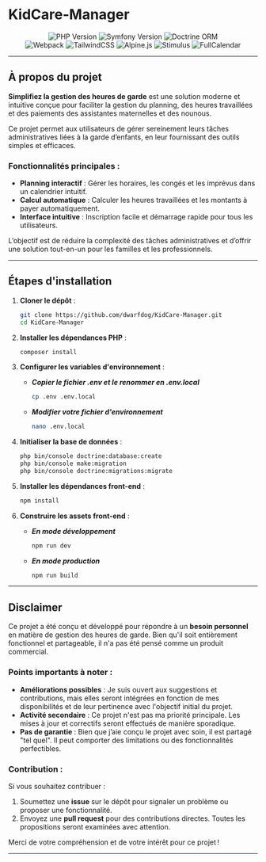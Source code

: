 # KidCare-Manager

<div align="center">
  <img src="https://img.shields.io/badge/PHP-8.1%2B-777BB4?logo=php&logoColor=white" alt="PHP Version">
  <img src="https://img.shields.io/badge/Symfony-6.4%20LTS-000000?logo=symfony&logoColor=white" alt="Symfony Version">
  <img src="https://img.shields.io/badge/Doctrine%20ORM-3.3%2B-FF5733?logo=doctrine&logoColor=white" alt="Doctrine ORM">
</div>

<div align="center">
  <img src="https://img.shields.io/badge/Webpack-5%2B-8DD6F9?logo=webpack&logoColor=black" alt="Webpack">
  <img src="https://img.shields.io/badge/TailwindCSS-3.4%2B-06B6D4?logo=tailwindcss&logoColor=white" alt="TailwindCSS">
  <img src="https://img.shields.io/badge/Alpine.js-3.14%2B-8BC0D0?logo=alpine.js&logoColor=white" alt="Alpine.js">
  <img src="https://img.shields.io/badge/Stimulus-3%2B-DD1100?logo=stimulus&logoColor=white" alt="Stimulus">
  <img src="https://img.shields.io/badge/FullCalendar-6.1%2B-0078D7?logo=google-calendar&logoColor=white" alt="FullCalendar">
</div>

---

## À propos du projet

**Simplifiez la gestion des heures de garde** est une solution moderne et intuitive conçue pour faciliter la gestion du planning, des heures travaillées et des paiements des assistantes maternelles et des nounous.

Ce projet permet aux utilisateurs de gérer sereinement leurs tâches administratives liées à la garde d’enfants, en leur fournissant des outils simples et efficaces.

### Fonctionnalités principales :
- **Planning interactif** : Gérer les horaires, les congés et les imprévus dans un calendrier intuitif.
- **Calcul automatique** : Calculer les heures travaillées et les montants à payer automatiquement.
- **Interface intuitive** : Inscription facile et démarrage rapide pour tous les utilisateurs.

L’objectif est de réduire la complexité des tâches administratives et d’offrir une solution tout-en-un pour les familles et les professionnels.

---

## Étapes d'installation

1. **Cloner le dépôt** :
   ```bash
   git clone https://github.com/dwarfdog/KidCare-Manager.git
   cd KidCare-Manager

2. **Installer les dépendances PHP** :

   ```bash
   composer install

3. **Configurer les variables d'environnement** :
   - ***Copier le fichier .env et le renommer en .env.local***
   
     ```bash
     cp .env .env.local
     
   - ***Modifier votre fichier d'environnement***
   
     ```bash
     nano .env.local

4. **Initialiser la base de données** :
   
   ```bash
   php bin/console doctrine:database:create
   php bin/console make:migration
   php bin/console doctrine:migrations:migrate

5. **Installer les dépendances front-end** :
   
   ```bash
   npm install

2. **Construire les assets front-end** :
   
   - ***En mode développement***
     ```bash
     npm run dev

   - ***En mode production***
     ```bash
     npm run build

---

## Disclaimer

Ce projet a été conçu et développé pour répondre à un **besoin personnel** en matière de gestion des heures de garde. Bien qu'il soit entièrement fonctionnel et partageable, il n'a pas été pensé comme un produit commercial.

### Points importants à noter :
- **Améliorations possibles** : Je suis ouvert aux suggestions et contributions, mais elles seront intégrées en fonction de mes disponibilités et de leur pertinence avec l'objectif initial du projet.
- **Activité secondaire** : Ce projet n'est pas ma priorité principale. Les mises à jour et correctifs seront effectués de manière sporadique.
- **Pas de garantie** : Bien que j’aie conçu le projet avec soin, il est partagé "tel quel". Il peut comporter des limitations ou des fonctionnalités perfectibles.

### Contribution :
Si vous souhaitez contribuer :
1. Soumettez une **issue** sur le dépôt pour signaler un problème ou proposer une fonctionnalité.
2. Envoyez une **pull request** pour des contributions directes. Toutes les propositions seront examinées avec attention.

Merci de votre compréhension et de votre intérêt pour ce projet !

---
